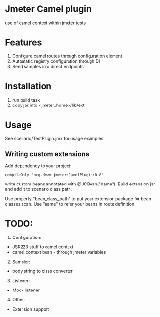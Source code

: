 # Jmeter Camel plugin
use of camel context within jmeter tests

# Features
1. Configure camel routes through configuration element
2. Automatic registry configuration through DI
3. Send samples into direct endpoints

# Installation
1. run build task
2. copy jar into <jmeter_home>/lib/ext

# Usage
See scenario/TestPlugin.jmx for usage examples

## Writing custom extensions
Add dependency to your project:
```
compileOnly "org.dmwm.jmeter:CamelPlugin:0.8"
```
write custom beans annotated with @JCBean("name"). Build extension jar and add it to scenario class path.

Use property "bean_class_path" to put your extension package for bean classes scan.
Use "name" to refer your beans in route definition.

# TODO:

1. Configuration:
 * JSR223 stuff to camel context
 * camel context bean - through jmeter variables

2. Sampler:
* body string to class converter

3. Listener:
* Mock listener

4. Other:
* Extension support
